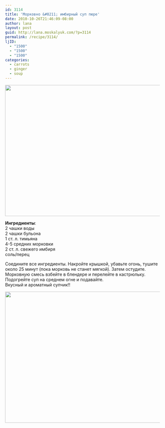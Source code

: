 ```yaml
---
id: 3114
title: 'Морковно &#8211; имбирный суп пюре'
date: 2010-10-26T21:46:09-08:00
author: lana
layout: post
guid: http://lana.moskalyuk.com/?p=3114
permalink: /recipe/3114/
ljID:
  - "1500"
  - "1500"
  - "1500"
categories:
  - carrots
  - ginger
  - soup
---
```

<img loading="lazy" class="alignnone" title="carrot ginger soup" src="http://farm5.static.flickr.com/4024/5119928536_bbdb225bbd_z.jpg" alt="" width="640" height="427" />

**Ингредиенты**:  
2 чашки воды  
2 чашки бульона  
1 ст. л. тимьяна  
4-5 средних морковки  
2 ст. л. свежего имбиря  
соль/перец

Соедините все ингредиенты. Накройте крышкой, убавьте огонь, тушите около 25 минут (пока морковь не станет мягкой). Затем остудите.  
Морковную смесь взбейте в блендере и перелейте в кастрюльку. Подогрейте суп на среднем огне и подавайте.  
Вкусный и ароматный супчик!!

<img loading="lazy" class="alignnone" title="carrot ginger soup" src="http://farm2.static.flickr.com/1428/5119320515_d4d3e1f8c2_z.jpg" alt="" width="640" height="427" />